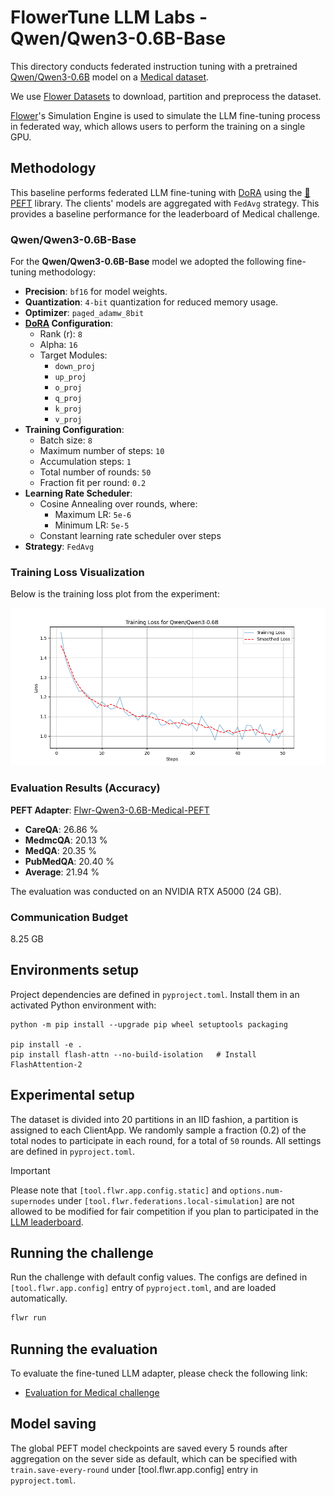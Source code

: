 # FlowerTune LLM Labs - Qwen/Qwen3-0.6B-Base

This directory conducts federated instruction tuning with a pretrained [Qwen/Qwen3-0.6B](https://huggingface.co/Qwen/Qwen3-0.6B) model on a [Medical dataset](https://huggingface.co/datasets/flwrlabs/medical-meadow-medical-flashcards).

We use [Flower Datasets](https://flower.dev/docs/datasets/) to download, partition and preprocess the dataset.

[Flower](https://flower.ai/)'s Simulation Engine is used to simulate the LLM fine-tuning process in federated way,
which allows users to perform the training on a single GPU.


## Methodology

This baseline performs federated LLM fine-tuning with [DoRA](https://arxiv.org/abs/2402.09353) using the [🤗PEFT](https://huggingface.co/docs/peft/en/index) library.
The clients' models are aggregated with `FedAvg` strategy.
This provides a baseline performance for the leaderboard of Medical challenge.

### Qwen/Qwen3-0.6B-Base

For the **Qwen/Qwen3-0.6B-Base** model we adopted the following fine-tuning methodology:

- **Precision**: `bf16` for model weights.
- **Quantization**: `4-bit` quantization for reduced memory usage.
- **Optimizer**: `paged_adamw_8bit`
- **[DoRA](https://arxiv.org/abs/2402.09353) Configuration**:
  - Rank (r): `8`
  - Alpha: `16`
  - Target Modules:
    - `down_proj`
    - `up_proj`
    - `o_proj`
    - `q_proj`
    - `k_proj`
    - `v_proj`
- **Training Configuration**:
  - Batch size: `8`
  - Maximum number of steps: `10`
  - Accumulation steps: `1`
  - Total number of rounds: `50`
  - Fraction fit per round: `0.2`
- **Learning Rate Scheduler**:
  - Cosine Annealing over rounds, where:
    - Maximum LR: `5e-6`
    - Minimum LR: `5e-5`
  - Constant learning rate scheduler over steps
- **Strategy**: `FedAvg`

### Training Loss Visualization

Below is the training loss plot from the experiment:

![Training Loss](results/train_loss.png)

### Evaluation Results (Accuracy)

**PEFT Adapter**: [Flwr-Qwen3-0.6B-Medical-PEFT](https://huggingface.co/ethicalabs/Flwr-Qwen3-0.6B-Medical-PEFT)

- **CareQA**: 26.86 %
- **MedmcQA**: 20.13 %
- **MedQA**: 20.35 %
- **PubMedQA**: 20.40 %
- **Average**: 21.94 %

The evaluation was conducted on an NVIDIA RTX A5000 (24 GB).

### Communication Budget

8.25 GB

## Environments setup

Project dependencies are defined in `pyproject.toml`. Install them in an activated Python environment with:

```shell
python -m pip install --upgrade pip wheel setuptools packaging

pip install -e .
pip install flash-attn --no-build-isolation   # Install FlashAttention-2
```

## Experimental setup

The dataset is divided into 20 partitions in an IID fashion, a partition is assigned to each ClientApp.
We randomly sample a fraction (0.2) of the total nodes to participate in each round, for a total of `50` rounds.
All settings are defined in `pyproject.toml`.

> [!IMPORTANT]
> Please note that `[tool.flwr.app.config.static]` and `options.num-supernodes` under `[tool.flwr.federations.local-simulation]` are not allowed to be modified for fair competition if you plan to participated in the [LLM leaderboard](https://flower.ai/benchmarks/llm-leaderboard).


## Running the challenge

Run the challenge with default config values.
The configs are defined in `[tool.flwr.app.config]` entry of `pyproject.toml`, and are loaded automatically.

```bash
flwr run
```

## Running the evaluation

To evaluate the fine-tuned LLM adapter, please check the following link:

-  [Evaluation for Medical challenge](https://github.com/adap/flower/tree/main/benchmarks/flowertune-llm/evaluation/medical)

## Model saving

The global PEFT model checkpoints are saved every 5 rounds after aggregation on the sever side as default, which can be specified with `train.save-every-round` under [tool.flwr.app.config] entry in `pyproject.toml`.
